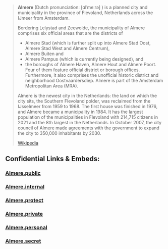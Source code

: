 
> **Almere** (Dutch pronunciation: [ɑlˈmeːrə] ) is a planned city and municipality 
> in the province of Flevoland, Netherlands across the IJmeer from Amsterdam. 
>
> Bordering Lelystad and Zeewolde, 
> the municipality of Almere comprises six official areas 
> that are the districts of 
> - Almere Stad (which is further split up into Almere Stad Oost, Almere Stad West and Almere Centrum), 
> - Almere Buiten and 
> - Almere Pampus (which is currently being designed), and 
> - the boroughs of Almere Haven, Almere Hout and Almere Poort. 
> Four of them feature official district or borough offices. 
> Furthermore, it also comprises the unofficial historic 
> district and neighborhood Oostvaardersdiep. 
> Almere is part of the Amsterdam Metropolitan Area (MRA).
>
> Almere is the newest city in the Netherlands: 
> the land on which the city sits, the Southern Flevoland polder, 
> was reclaimed from the IJsselmeer from 1959 to 1968. 
> The first house was finished in 1976, and Almere became a municipality in 1984. 
> It has the largest population of the municipalities in Flevoland 
> with 214,715 citizens in 2021 and the 8th largest in the Netherlands. 
> In October 2007, the city council of Almere made agreements with the government to expand the city to 350,000 inhabitants by 2030.
>
> [Wikipedia](https://en.wikipedia.org/wiki/Almere)




## Confidential Links & Embeds: 

### [Almere.public](/_public/\Earth\Continent\Europe\Europe~West\Netherlands\Provinces~Netherlands\Flevoland\counties~FlevolandAlmere.public.md) 

### [Almere.internal](/_internal/\Earth\Continent\Europe\Europe~West\Netherlands\Provinces~Netherlands\Flevoland\counties~FlevolandAlmere.internal.md) 

### [Almere.protect](/_protect/\Earth\Continent\Europe\Europe~West\Netherlands\Provinces~Netherlands\Flevoland\counties~FlevolandAlmere.protect.md) 

### [Almere.private](/_private/\Earth\Continent\Europe\Europe~West\Netherlands\Provinces~Netherlands\Flevoland\counties~FlevolandAlmere.private.md) 

### [Almere.personal](/_personal/\Earth\Continent\Europe\Europe~West\Netherlands\Provinces~Netherlands\Flevoland\counties~FlevolandAlmere.personal.md) 

### [Almere.secret](/_secret/\Earth\Continent\Europe\Europe~West\Netherlands\Provinces~Netherlands\Flevoland\counties~FlevolandAlmere.secret.md)

